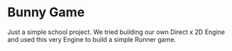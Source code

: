 # Bunny Game

Just a simple school project.
We tried building our own Direct x 2D Engine and used this very Engine to build a simple Runner game.
